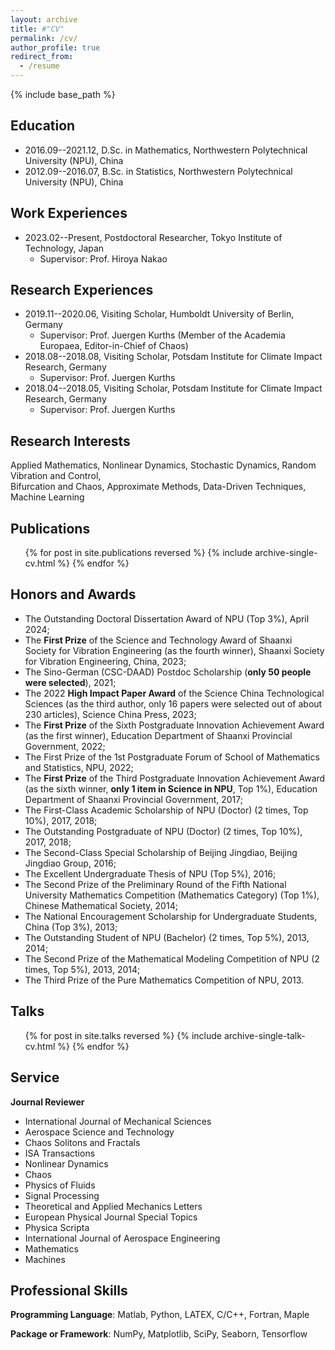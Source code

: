 ```yaml
---
layout: archive
title: #"CV"
permalink: /cv/
author_profile: true
redirect_from:
  - /resume
---
```


{% include base_path %}

## Education
* 2016.09--2021.12, D.Sc. in Mathematics, Northwestern Polytechnical University (NPU), China
* 2012.09--2016.07, B.Sc. in Statistics, Northwestern Polytechnical University (NPU), China

## Work Experiences
* 2023.02--Present, Postdoctoral Researcher, Tokyo Institute of Technology, Japan
  * Supervisor: Prof. Hiroya Nakao
  
## Research Experiences
* 2019.11--2020.06, Visiting Scholar, Humboldt University of Berlin, Germany
  * Supervisor: Prof. Juergen Kurths (Member of the Academia Europaea, Editor-in-Chief of Chaos)
* 2018.08--2018.08, Visiting Scholar, Potsdam Institute for Climate Impact Research, Germany
  * Supervisor: Prof. Juergen Kurths
* 2018.04--2018.05, Visiting Scholar, Potsdam Institute for Climate Impact Research, Germany
  * Supervisor: Prof. Juergen Kurths

## Research Interests
Applied Mathematics, Nonlinear Dynamics, Stochastic Dynamics, Random Vibration and Control, <br/>
Bifurcation and Chaos, Approximate Methods, Data-Driven Techniques, Machine Learning

## Publications
  <ul>{% for post in site.publications reversed %}
    {% include archive-single-cv.html %}
  {% endfor %}</ul>

## Honors and Awards
* The Outstanding Doctoral Dissertation Award of NPU (Top 3%), April 2024;
* The **First Prize** of the Science and Technology Award of Shaanxi Society for Vibration Engineering (as the fourth winner), Shaanxi Society for Vibration Engineering, China, 2023;
* The Sino-German (CSC-DAAD) Postdoc Scholarship (**only 50 people were selected**), 2021;
* The 2022 **High Impact Paper Award** of the Science China Technological Sciences (as the third author, only 16 papers were selected out of about 230 articles), Science China Press, 2023;
* The **First Prize** of the Sixth Postgraduate Innovation Achievement Award (as the first winner), Education Department of Shaanxi Provincial Government, 2022;
* The First Prize of the 1st Postgraduate Forum of School of Mathematics and Statistics, NPU, 2022;
* The **First Prize** of the Third Postgraduate Innovation Achievement Award (as the sixth winner, **only 1 item in Science in NPU**, Top 1%), Education Department of Shaanxi Provincial Government, 2017;
* The First-Class Academic Scholarship of NPU (Doctor) (2 times, Top 10%), 2017, 2018;
* The Outstanding Postgraduate of NPU (Doctor) (2 times, Top 10%), 2017, 2018;
* The Second-Class Special Scholarship of Beijing Jingdiao, Beijing Jingdiao Group, 2016;
* The Excellent Undergraduate Thesis of NPU (Top 5%), 2016;
* The Second Prize of the Preliminary Round of the Fifth National University Mathematics Competition (Mathematics Category) (Top 1%), Chinese Mathematical Society, 2014;
* The National Encouragement Scholarship for Undergraduate Students, China (Top 3%), 2013;
* The Outstanding Student of NPU (Bachelor) (2 times, Top 5%), 2013, 2014;
* The Second Prize of the Mathematical Modeling Competition of NPU (2 times, Top 5%), 2013, 2014;
* The Third Prize of the Pure Mathematics Competition of NPU, 2013.

## Talks
  <ul>{% for post in site.talks reversed %}
    {% include archive-single-talk-cv.html  %}
  {% endfor %}</ul>
  
## Service
**Journal Reviewer**
* International Journal of Mechanical Sciences
* Aerospace Science and Technology
* Chaos Solitons and Fractals
* ISA Transactions
* Nonlinear Dynamics
* Chaos
* Physics of Fluids
* Signal Processing
* Theoretical and Applied Mechanics Letters
* European Physical Journal Special Topics
* Physica Scripta
* International Journal of Aerospace Engineering
* Mathematics
* Machines

## Professional Skills
**Programming Language**: Matlab, Python, LATEX, C/C++, Fortran, Maple

**Package or Framework**: NumPy, Matplotlib, SciPy, Seaborn, Tensorflow
